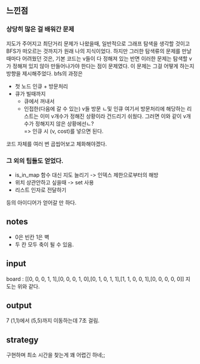 ## 느낀점
### 상당히 많은 걸 배워간 문제
지도가 주어지고 최단거리 문제가 나왔을때, 일반적으로 그래프 탐색을 생각할 것이고 BFS가 떠오르는 것까지가 원래 나의 지식이었다. 하지만 그러한 탐색류의 문제를 만날 때마다 어려웠던 것은, 기본 코드는 v들이 다 정해져 있는 반면 이러한 문제는 탐색할 v가 정해져 있지 않아 만들어나가야 한다는 점이 문제였다. 이 문제는 그걸 어떻게 하는지 방향을 제시해주었다.
bfs의 과정은
* 첫 노드 인큐 + 방문처리
* 큐가 빌때까지
  * 큐에서 꺼내서
  * 인접한(다음에 갈 수 있는) v들 방문 ㄴ및 인큐
여기서 방문처리에 해당하는 리스트는 이미 v개수가 정해진 상황이라 건드리기 쉬웠다. 그러면 이와 같이 v개수가 정해지지 않은 상황에선ㄴ?  
=> 인큐 시 (v, cost)를 넣으면 된다.

코드 자체를 여러 번 곱씹어보고 체화해야겠다.

### 그 외의 팁들도 얻었다.
  * is_in_map 함수 대신 지도 늘리기 -> 인덱스 제한으로부터의 해방
  * 위치 상관안하고 싶을때 -> set 사용
  * 리스트 인자로 전달하기

등의 아이디어가 얻어갈 만 하다.
## notes
* 0은 빈칸 1은 벽
* 두 칸 모두 축이 될 수 있음.


## input
board : [[0, 0, 0, 1, 1],[0, 0, 0, 1, 0],[0, 1, 0, 1, 1],[1, 1, 0, 0, 1],[0, 0, 0, 0, 0]]
지도는 위와 같다.

## output
7
(1,1)에서 (5,5)까지 이동하는데 7초 걸림.

## strategy
구현하며 최소 시간을 찾는게 꽤 어렵긴 하네;;